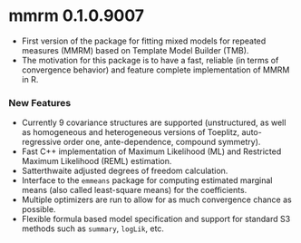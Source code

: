 # mmrm 0.1.0.9007

- First version of the package for fitting mixed models for repeated measures
  (MMRM) based on Template Model Builder (TMB).
- The motivation for this package is to have a fast, reliable (in terms of
  convergence behavior) and feature complete implementation of MMRM in R.

### New Features

- Currently 9 covariance structures are supported (unstructured, as well as
  homogeneous and heterogeneous versions of Toeplitz, auto-regressive order one,
  ante-dependence, compound symmetry).
- Fast C++ implementation of Maximum Likelihood (ML) and Restricted Maximum
  Likelihood (REML) estimation.
- Satterthwaite adjusted degrees of freedom calculation.
- Interface to the `emmeans` package for computing estimated marginal means
  (also called least-square means) for the coefficients.
- Multiple optimizers are run to allow for as much convergence chance as possible.
- Flexible formula based model specification and support for standard S3 methods such
  as `summary`, `logLik`, etc.

